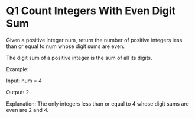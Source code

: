 # Q1 Count Integers With Even Digit Sum

Given a positive integer num, return the number of positive integers less than or equal to num whose digit sums are even.

The digit sum of a positive integer is the sum of all its digits.

Example:

Input: num = 4

Output: 2

Explanation:
The only integers less than or equal to 4 whose digit sums are even are 2 and 4.    
